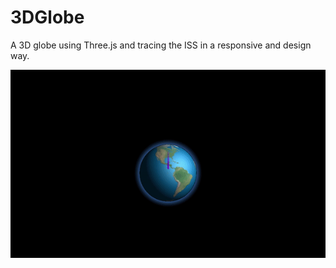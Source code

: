 # 3DGlobe
A 3D globe using Three.js and tracing the ISS in a responsive and design way.

![Alt Text](https://github.com/Antoine-overflow/3DGlobe/blob/main/terre2.gif)
